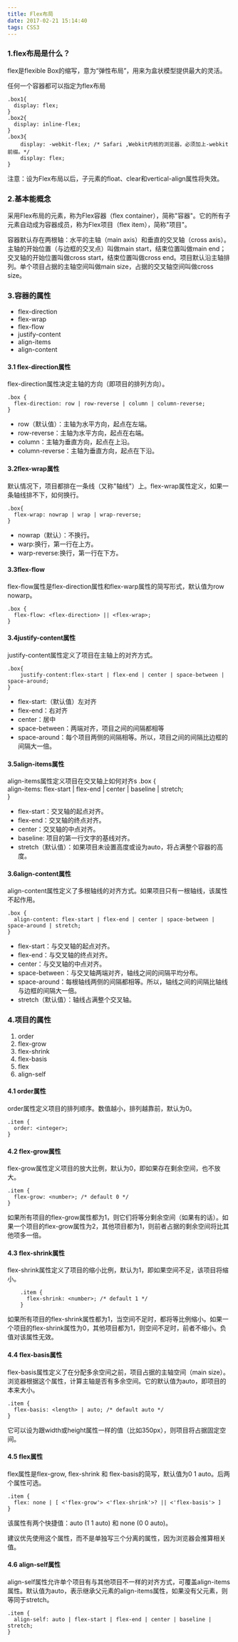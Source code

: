 ```yaml
---
title: Flex布局
date: 2017-02-21 15:14:40
tags: CSS3
---
```


### 1.flex布局是什么？
flex是flexible Box的缩写，意为“弹性布局”，用来为盒状模型提供最大的灵活。

任何一个容器都可以指定为flex布局

    .box1{  
      display: flex;  
    }  
    .box2{  
      display: inline-flex; 
    }  
    .box3{  
        display: -webkit-flex; /* Safari ,Webkit内核的浏览器，必须加上-webkit前缀。*/  
        display: flex;  
    }  
    
注意：设为Flex布局以后，子元素的float、clear和vertical-align属性将失效。

### 2.基本能概念

采用Flex布局的元素，称为Flex容器（flex container），简称"容器"。它的所有子元素自动成为容器成员，称为Flex项目（flex item），简称"项目"。

容器默认存在两根轴：水平的主轴（main axis）和垂直的交叉轴（cross axis）。主轴的开始位置（与边框的交叉点）叫做main start，结束位置叫做main end；交叉轴的开始位置叫做cross start，结束位置叫做cross end。项目默认沿主轴排列。单个项目占据的主轴空间叫做main size，占据的交叉轴空间叫做cross size。

### 3.容器的属性
- flex-direction
- flex-wrap
- flex-flow
- justify-content
- align-items
- align-content

#### 3.1 flex-direction属性
flex-direction属性决定主轴的方向（即项目的排列方向）。

    .box {  
      flex-direction: row | row-reverse | column | column-reverse;  
    }
      
- row（默认值）：主轴为水平方向，起点在左端。
- row-reverse：主轴为水平方向，起点在右端。
- column：主轴为垂直方向，起点在上沿。
- column-reverse：主轴为垂直方向，起点在下沿。

#### 3.2flex-wrap属性
默认情况下，项目都排在一条线（又称"轴线"）上。flex-wrap属性定义，如果一条轴线排不下，如何换行。

    .box{  
      flex-wrap: nowrap | wrap | wrap-reverse;  
    } 
    
- nowrap（默认）：不换行。 
- warp:换行，第一行在上方。
- warp-reverse:换行，第一行在下方。

#### 3.3flex-flow
flex-flow属性是flex-direction属性和flex-warp属性的简写形式，默认值为row nowarp。

    .box {  
      flex-flow: <flex-direction> || <flex-wrap>;  
    } 
    
#### 3.4justify-content属性
justify-content属性定义了项目在主轴上的对齐方式。

    .box{
        justify-content:flex-start | flex-end | center | space-between | space-around;
    }
    
- flex-start:（默认值）左对齐
- flex-end：右对齐
- center：居中
- space-between：两端对齐，项目之间的间隔都相等
- space-around：每个项目两侧的间隔相等。所以，项目之间的间隔比边框的间隔大一倍。

#### 3.5align-items属性
align-items属性定义项目在交叉轴上如何对齐s
    .box {  
      align-items: flex-start | flex-end | center | baseline | stretch;  
    }  
    
- flex-start：交叉轴的起点对齐。
- flex-end：交叉轴的终点对齐。
- center：交叉轴的中点对齐。
- baseline: 项目的第一行文字的基线对齐。
- stretch（默认值）：如果项目未设置高度或设为auto，将占满整个容器的高度。

#### 3.6align-content属性

align-content属性定义了多根轴线的对齐方式。如果项目只有一根轴线，该属性不起作用。

    .box {  
      align-content: flex-start | flex-end | center | space-between | space-around | stretch;  
    }  
    
- flex-start：与交叉轴的起点对齐。
- flex-end：与交叉轴的终点对齐。
- center：与交叉轴的中点对齐。
- space-between：与交叉轴两端对齐，轴线之间的间隔平均分布。
- space-around：每根轴线两侧的间隔都相等。所以，轴线之间的间隔比轴线与边框的间隔大一倍。
- stretch（默认值）：轴线占满整个交叉轴。

### 4.项目的属性

1. order
2. flex-grow
3. flex-shrink
4. flex-basis
5. flex
6. align-self

#### 4.1 order属性

order属性定义项目的排列顺序。数值越小，排列越靠前，默认为0。

    .item {  
      order: <integer>;  
    }  
    
#### 4.2 flex-grow属性

flex-grow属性定义项目的放大比例，默认为0，即如果存在剩余空间，也不放大。

    .item {  
      flex-grow: <number>; /* default 0 */  
    }  

如果所有项目的flex-grow属性都为1，则它们将等分剩余空间（如果有的话）。如果一个项目的flex-grow属性为2，其他项目都为1，则前者占据的剩余空间将比其他项多一倍。

#### 4.3 flex-shrink属性

flex-shrink属性定义了项目的缩小比例，默认为1，即如果空间不足，该项目将缩小。

        .item {  
          flex-shrink: <number>; /* default 1 */  
        }  
        
如果所有项目的flex-shrink属性都为1，当空间不足时，都将等比例缩小。如果一个项目的flex-shrink属性为0，其他项目都为1，则空间不足时，前者不缩小。负值对该属性无效。

#### 4.4 flex-basis属性

flex-basis属性定义了在分配多余空间之前，项目占据的主轴空间（main size）。浏览器根据这个属性，计算主轴是否有多余空间。它的默认值为auto，即项目的本来大小。

    .item {  
      flex-basis: <length> | auto; /* default auto */  
    }    

它可以设为跟width或height属性一样的值（比如350px），则项目将占据固定空间。

#### 4.5 flex属性

flex属性是flex-grow, flex-shrink 和 flex-basis的简写，默认值为0 1 auto。后两个属性可选。

    .item {  
      flex: none | [ <'flex-grow'> <'flex-shrink'>? || <'flex-basis'> ]  
    }  


该属性有两个快捷值：auto (1 1 auto) 和 none (0 0 auto)。

建议优先使用这个属性，而不是单独写三个分离的属性，因为浏览器会推算相关值。

#### 4.6 align-self属性

align-self属性允许单个项目有与其他项目不一样的对齐方式，可覆盖align-items属性。默认值为auto，表示继承父元素的align-items属性，如果没有父元素，则等同于stretch。

    .item {  
      align-self: auto | flex-start | flex-end | center | baseline | stretch;  
    }  
    